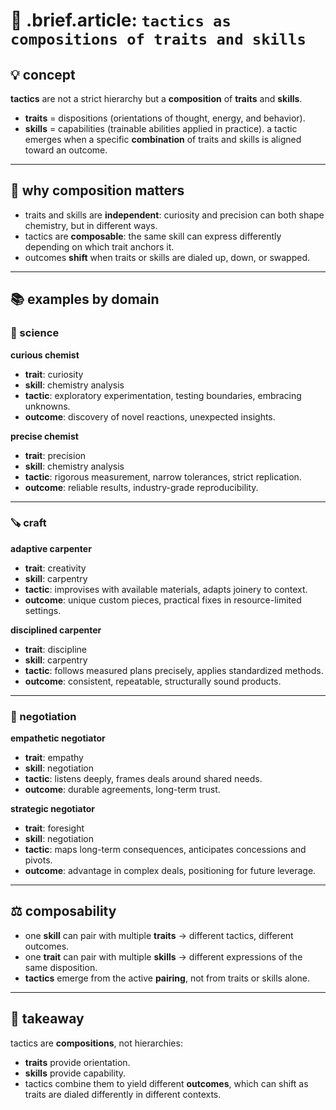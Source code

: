 # 🧩 .brief.article: `tactics as compositions of traits and skills`

## 💡 concept
**tactics** are not a strict hierarchy but a **composition** of **traits** and **skills**.
- **traits** = dispositions (orientations of thought, energy, and behavior).
- **skills** = capabilities (trainable abilities applied in practice).
a tactic emerges when a specific **combination** of traits and skills is aligned toward an outcome.

---

## 🎯 why composition matters
- traits and skills are **independent**: curiosity and precision can both shape chemistry, but in different ways.
- tactics are **composable**: the same skill can express differently depending on which trait anchors it.
- outcomes **shift** when traits or skills are dialed up, down, or swapped.

---

## 📚 examples by domain

### 🧪 science
**curious chemist**
- **trait**: curiosity
- **skill**: chemistry analysis
- **tactic**: exploratory experimentation, testing boundaries, embracing unknowns.
- **outcome**: discovery of novel reactions, unexpected insights.

**precise chemist**
- **trait**: precision
- **skill**: chemistry analysis
- **tactic**: rigorous measurement, narrow tolerances, strict replication.
- **outcome**: reliable results, industry-grade reproducibility.

---

### 🪚 craft
**adaptive carpenter**
- **trait**: creativity
- **skill**: carpentry
- **tactic**: improvises with available materials, adapts joinery to context.
- **outcome**: unique custom pieces, practical fixes in resource-limited settings.

**disciplined carpenter**
- **trait**: discipline
- **skill**: carpentry
- **tactic**: follows measured plans precisely, applies standardized methods.
- **outcome**: consistent, repeatable, structurally sound products.

---

### 🤝 negotiation
**empathetic negotiator**
- **trait**: empathy
- **skill**: negotiation
- **tactic**: listens deeply, frames deals around shared needs.
- **outcome**: durable agreements, long-term trust.

**strategic negotiator**
- **trait**: foresight
- **skill**: negotiation
- **tactic**: maps long-term consequences, anticipates concessions and pivots.
- **outcome**: advantage in complex deals, positioning for future leverage.

---

## ⚖️ composability
- one **skill** can pair with multiple **traits** → different tactics, different outcomes.
- one **trait** can pair with multiple **skills** → different expressions of the same disposition.
- **tactics** emerge from the active **pairing**, not from traits or skills alone.

---

## 📌 takeaway
tactics are **compositions**, not hierarchies:
- **traits** provide orientation.
- **skills** provide capability.
- tactics combine them to yield different **outcomes**, which can shift as traits are dialed differently in different contexts.
